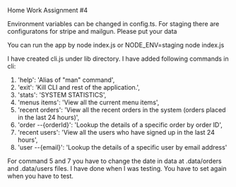 Home Work Assignment #4

Environment variables can be changed in config.ts.
For staging there are configuratons for stripe and mailgun. Please put your data

You can run the app by node index.js or NODE_ENV=staging node index.js

I have created cli.js under lib directory. I have added following commands in cli:

1. 'help': 'Alias of "man" command',
2. 'exit': 'Kill CLI and rest of the application.',
3. 'stats': 'SYSTEM STATISTICS',
4. 'menus items': 'View all the current menu items',
5. 'recent orders': 'View all the recent orders in the system (orders placed in the last 24 hours)',
6. 'order --{orderId}': 'Lookup the details of a specific order by order ID',
7. 'recent users': 'View all the users who have signed up in the last 24 hours',
8. 'user --{email}': 'Lookup the details of a specific user by email address'

For command 5 and 7 you have to change the date in data at .data/orders and .data/users files. I have done when I was testing. You have to set again when you have to test.